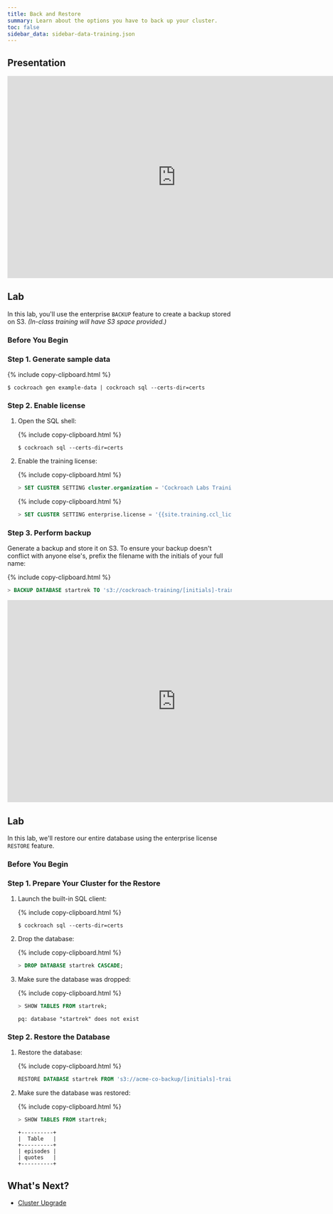 ```yaml
---
title: Back and Restore
summary: Learn about the options you have to back up your cluster.
toc: false
sidebar_data: sidebar-data-training.json
---
```


<div id="toc"></div>

## Presentation

<iframe src="https://docs.google.com/presentation/d/e/2PACX-1vSAoyGJwUQ2qVI76XXi15S8VVz1iKgZTglx-klRxv3kKOdjhijORByoq-HYWAnMp2JEkE7_4yGgNSel/embed?start=false&loop=false" frameborder="0" width="756" height="454" allowfullscreen="true" mozallowfullscreen="true" webkitallowfullscreen="true"></iframe>

## Lab

In this lab, you'll use the enterprise `BACKUP` feature to create a backup stored on S3. *(In-class training will have S3 space provided.)*

### Before You Begin


### Step 1. Generate sample data

{% include copy-clipboard.html %}
~~~ shell
$ cockroach gen example-data | cockroach sql --certs-dir=certs
~~~

### Step 2. Enable license

1. Open the SQL shell:

    {% include copy-clipboard.html %}
    ~~~ shell
    $ cockroach sql --certs-dir=certs
    ~~~

2. Enable the training license:

    {% include copy-clipboard.html %}
    ~~~ sql
    > SET CLUSTER SETTING cluster.organization = 'Cockroach Labs Training';
    ~~~

    {% include copy-clipboard.html %}
    ~~~ sql
    > SET CLUSTER SETTING enterprise.license = '{{site.training.ccl_license}}';
    ~~~

### Step 3. Perform backup

Generate a backup and store it on S3. To ensure your backup doesn't conflict with anyone else's, prefix the filename with the initials of your full name:

{% include copy-clipboard.html %}
~~~ sql
> BACKUP DATABASE startrek TO 's3://cockroach-training/[initials]-training?AWS_ACCESS_KEY_ID={{site.training.aws_access_key}}&AWS_SECRET_ACCESS_KEY={{site.training.aws_secret_access_key}}';
~~~

<iframe src="https://docs.google.com/presentation/d/e/2PACX-1vQXiMw_TWkgeYIxGUpRwESzzKkeTGOtiRnzed2BJuGyJRR7MIvVTWfk_tGU47O4jo0hn2UUCaGAh99A/embed?start=false&loop=false" frameborder="0" width="756" height="454" allowfullscreen="true" mozallowfullscreen="true" webkitallowfullscreen="true"></iframe>

## Lab

In this lab, we'll restore our entire database using the enterprise license `RESTORE` feature.

### Before You Begin


### Step 1. Prepare Your Cluster for the Restore

1. Launch the built-in SQL client:

    {% include copy-clipboard.html %}
    ~~~ shell
    $ cockroach sql --certs-dir=certs
    ~~~

2. Drop the database:

    {% include copy-clipboard.html %}
    ~~~ sql
    > DROP DATABASE startrek CASCADE;
    ~~~

3. Make sure the database was dropped:

    {% include copy-clipboard.html %}
    ~~~ sql
    > SHOW TABLES FROM startrek;
    ~~~

    ~~~
    pq: database "startrek" does not exist
    ~~~

### Step 2. Restore the Database

1. Restore the database:

    {% include copy-clipboard.html %}
    ~~~ sql
    RESTORE DATABASE startrek FROM 's3://acme-co-backup/[initials]-training?AWS_ACCESS_KEY_ID={{site.training.aws_access_key}}&AWS_SECRET_ACCESS_KEY={{site.training.aws_secret_access_key}}';
    ~~~

2. Make sure the database was restored:

    {% include copy-clipboard.html %}
    ~~~ sql
    > SHOW TABLES FROM startrek;
    ~~~

    ~~~
    +----------+
    |  Table   |
    +----------+
    | episodes |
    | quotes   |
    +----------+
    ~~~


## What's Next?

- [Cluster Upgrade](cluster-upgrade.html)
